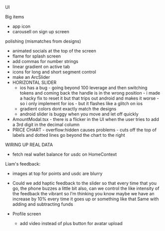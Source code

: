 UI

Big items

- app icon
- carousell on sign up screen

polishing (mismatches from designs)

- animated socials at the top of the screen
- flame for splash screen
- add commas for number strings
- linear gradient on active tab
- icons for long and short segment control
- make an ArcSlider
- HORIZONTAL SLIDER
  - ios has a bug - going beyond 100 leverage and then switching tokens and coming back the handle is in the wrong position - i made a hacky fix to reset it but that trips out android and makes it worse - so i only implement for ios - but it flashes like a glitch on ios
  - gradient colors dont exactly match the designs
  - android slider is buggy when you move and let off quickly
- AmountModal.tsx - there is a flicker in the UI when the user tries to add a 3rd digit in the decimal column
- PRICE CHART - overflow:hidden causes problems - cuts off the top of labels and dotted lines go beyond the chart to the right

WIRING UP REAL DATA

- fetch real wallet balance for usdc on HomeContext

Liam's feedback:

- images at top for points and usdc are blurry
- Could we add haptic feedback to the slider so that every time that you go, the phone buzzes a little bit also, can we control the like intensity of the feedback the vibrant so I’m thinking you know maybe we have an increase by 10% every time it goes up or something like that
  Same with adding and subtracting funds

- Profile screen
  - add video instead of plus button for avatar upload

